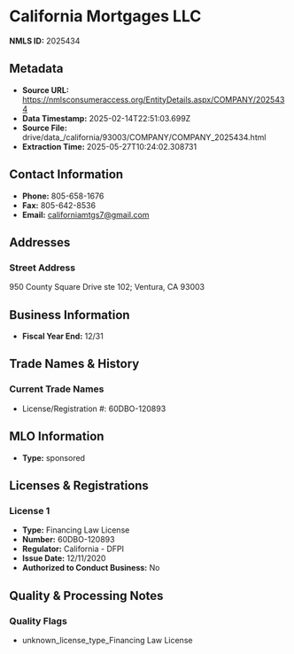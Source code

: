 # California Mortgages LLC

**NMLS ID:** 2025434

## Metadata
- **Source URL:** https://nmlsconsumeraccess.org/EntityDetails.aspx/COMPANY/2025434
- **Data Timestamp:** 2025-02-14T22:51:03.699Z
- **Source File:** drive/data_/california/93003/COMPANY/COMPANY_2025434.html
- **Extraction Time:** 2025-05-27T10:24:02.308731

## Contact Information
- **Phone:** 805-658-1676
- **Fax:** 805-642-8536
- **Email:** californiamtgs7@gmail.com

## Addresses
### Street Address
950 County Square Drive ste 102; Ventura, CA 93003

## Business Information
- **Fiscal Year End:** 12/31

## Trade Names & History
### Current Trade Names
- License/Registration #: 60DBO-120893

## MLO Information
- **Type:** sponsored

## Licenses & Registrations

### License 1
- **Type:** Financing Law License
- **Number:** 60DBO-120893
- **Regulator:** California - DFPI
- **Issue Date:** 12/11/2020
- **Authorized to Conduct Business:** No

## Quality & Processing Notes
### Quality Flags
- unknown_license_type_Financing Law License
